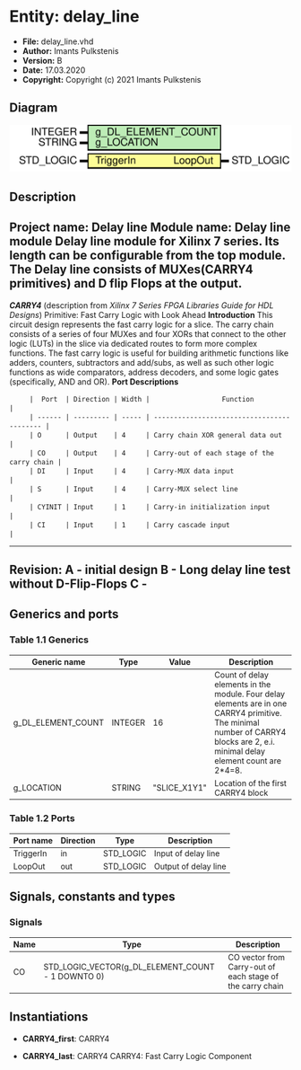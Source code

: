 # Entity: delay_line
- **File:** delay_line.vhd
- **Author:** Imants Pulkstenis
- **Version:** B
- **Date:** 17.03.2020
- **Copyright:** Copyright (c) 2021 Imants Pulkstenis
## Diagram
![Diagram](delay_line.svg "Diagram")
## Description
Project name: Delay line
 Module name: Delay line module 
Delay line module for Xilinx 7 series. Its length can be configurable from the top module.
 The Delay line consists of MUXes(CARRY4 primitives) and D flip Flops at the output.
 -------------------------------------------------------------
 ***CARRY4*** (description from *Xilinx 7 Series FPGA Libraries Guide for HDL Designs*)
 Primitive: Fast Carry Logic with Look Ahead
     **Introduction**
 This circuit design represents the fast carry logic for a slice. The carry chain consists of a series of four MUXes
 and four XORs that connect to the other logic (LUTs) in the slice via dedicated routes to form more complex
 functions. The fast carry logic is useful for building arithmetic functions like adders, counters, subtractors and
 add/subs, as well as such other logic functions as wide comparators, address decoders, and some logic gates
 (specifically, AND and OR).
    **Port Descriptions**
 ```
      |  Port  | Direction | Width |                  Function                  |
      | ------ | --------- | ----- | ------------------------------------------ |
      | O      | Output    | 4     | Carry chain XOR general data out           |
      | CO     | Output    | 4     | Carry-out of each stage of the carry chain |
      | DI     | Input     | 4     | Carry-MUX data input                       |
      | S      | Input     | 4     | Carry-MUX select line                      |
      | CYINIT | Input     | 1     | Carry-in initialization input              |
      | CI     | Input     | 1     | Carry cascade input                        |
 ```  
 -------------------------------------------------------------
 **Revision:**
 A - initial design
 B - Long delay line test without D-Flip-Flops
 C - 
 -----------------------------
## Generics and ports
### Table 1.1 Generics
| Generic name       | Type    | Value        | Description                                                                                                                                                                       |
| ------------------ | ------- | ------------ | --------------------------------------------------------------------------------------------------------------------------------------------------------------------------------- |
| g_DL_ELEMENT_COUNT | INTEGER | 16           |  Count of delay elements in the module. Four delay elements are in one CARRY4 primitive. The minimal number of CARRY4 blocks are 2, e.i. minimal delay element count are 2*4=8.   |
| g_LOCATION         | STRING  | "SLICE_X1Y1" |  Location of the first CARRY4 block                                                                                                                                               |
### Table 1.2 Ports
| Port name | Direction | Type      | Description           |
| --------- | --------- | --------- | --------------------- |
| TriggerIn | in        | STD_LOGIC |  Input of delay line  |
| LoopOut   | out       | STD_LOGIC |  Output of delay line |
## Signals, constants and types
### Signals
| Name | Type                                              | Description                                                 |
| ---- | ------------------------------------------------- | ----------------------------------------------------------- |
| CO   | STD_LOGIC_VECTOR(g_DL_ELEMENT_COUNT - 1 DOWNTO 0) |  CO vector from Carry-out of each stage of the carry chain  |
## Instantiations
- **CARRY4_first**: CARRY4

- **CARRY4_last**: CARRY4
 CARRY4: Fast Carry Logic Component

